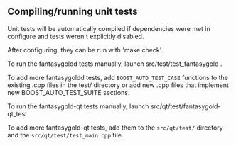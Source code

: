 Compiling/running unit tests
------------------------------------

Unit tests will be automatically compiled if dependencies were met in configure
and tests weren't explicitly disabled.

After configuring, they can be run with 'make check'.

To run the fantasygoldd tests manually, launch src/test/test_fantasygold .

To add more fantasygoldd tests, add `BOOST_AUTO_TEST_CASE` functions to the existing
.cpp files in the test/ directory or add new .cpp files that
implement new BOOST_AUTO_TEST_SUITE sections.

To run the fantasygold-qt tests manually, launch src/qt/test/fantasygold-qt_test

To add more fantasygold-qt tests, add them to the `src/qt/test/` directory and
the `src/qt/test/test_main.cpp` file.

